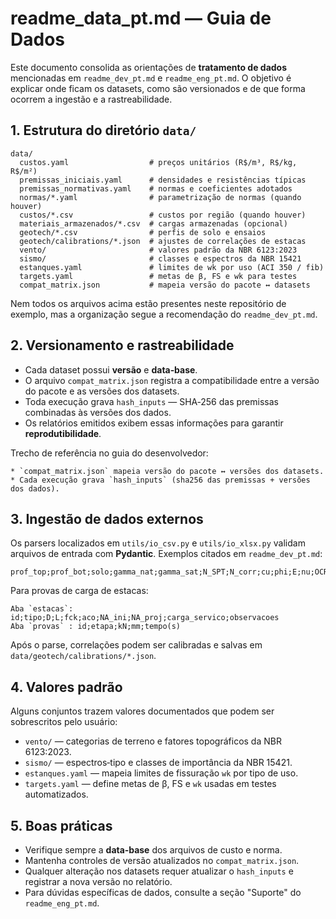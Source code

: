 # readme_data_pt.md — Guia de Dados

Este documento consolida as orientações de **tratamento de dados** mencionadas em `readme_dev_pt.md` e `readme_eng_pt.md`. O objetivo é explicar onde ficam os datasets, como são versionados e de que forma ocorrem a ingestão e a rastreabilidade.

## 1. Estrutura do diretório `data/`

```
data/
  custos.yaml                  # preços unitários (R$/m³, R$/kg, R$/m²)
  premissas_iniciais.yaml      # densidades e resistências típicas
  premissas_normativas.yaml    # normas e coeficientes adotados
  normas/*.yaml                # parametrização de normas (quando houver)
  custos/*.csv                 # custos por região (quando houver)
  materiais_armazenados/*.csv  # cargas armazenadas (opcional)
  geotech/*.csv                # perfis de solo e ensaios
  geotech/calibrations/*.json  # ajustes de correlações de estacas
  vento/                       # valores padrão da NBR 6123:2023
  sismo/                       # classes e espectros da NBR 15421
  estanques.yaml               # limites de wk por uso (ACI 350 / fib)
  targets.yaml                 # metas de β, FS e wk para testes
  compat_matrix.json           # mapeia versão do pacote ↔ datasets
```

Nem todos os arquivos acima estão presentes neste repositório de exemplo, mas a organização segue a recomendação do `readme_dev_pt.md`.

## 2. Versionamento e rastreabilidade

* Cada dataset possui **versão** e **data‑base**.
* O arquivo `compat_matrix.json` registra a compatibilidade entre a versão do pacote e as versões dos datasets.
* Toda execução grava `hash_inputs` — SHA‑256 das premissas combinadas às versões dos dados.
* Os relatórios emitidos exibem essas informações para garantir **reprodutibilidade**.

Trecho de referência no guia do desenvolvedor:

```
* `compat_matrix.json` mapeia versão do pacote ↔ versões dos datasets.
* Cada execução grava `hash_inputs` (sha256 das premissas + versões dos dados).
```

## 3. Ingestão de dados externos

Os parsers localizados em `utils/io_csv.py` e `utils/io_xlsx.py` validam arquivos de entrada com **Pydantic**. Exemplos citados em `readme_dev_pt.md`:

```
prof_top;prof_bot;solo;gamma_nat;gamma_sat;N_SPT;N_corr;cu;phi;E;nu;OCR;k;NA_flag;obs
```

Para provas de carga de estacas:

```
Aba `estacas`: id;tipo;D;L;fck;aco;NA_ini;NA_proj;carga_servico;observacoes
Aba `provas` : id;etapa;kN;mm;tempo(s)
```

Após o parse, correlações podem ser calibradas e salvas em `data/geotech/calibrations/*.json`.

## 4. Valores padrão

Alguns conjuntos trazem valores documentados que podem ser sobrescritos pelo usuário:

* `vento/` — categorias de terreno e fatores topográficos da NBR 6123:2023.
* `sismo/` — espectros‑tipo e classes de importância da NBR 15421.
* `estanques.yaml` — mapeia limites de fissuração `wk` por tipo de uso.
* `targets.yaml` — define metas de β, FS e `wk` usadas em testes automatizados.

## 5. Boas práticas

* Verifique sempre a **data‑base** dos arquivos de custo e norma.
* Mantenha controles de versão atualizados no `compat_matrix.json`.
* Qualquer alteração nos datasets requer atualizar o `hash_inputs` e registrar a nova versão no relatório.
* Para dúvidas específicas de dados, consulte a seção "Suporte" do `readme_eng_pt.md`.

